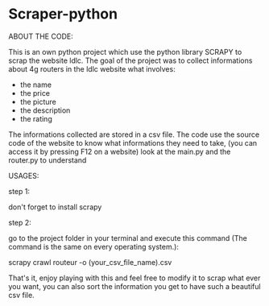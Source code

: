 # Scraper-python

ABOUT THE CODE:

This is an own python project which use the python library SCRAPY to scrap the website ldlc.
The goal of the project was to collect informations about 4g routers in the ldlc website what involves:
- the name 
- the price
- the picture 
- the description
- the rating 

The informations collected are stored in a csv file. The code use the source code of the website to know what informations they need to take, (you can access it by pressing F12 on a website)
look at the main.py and the router.py to understand

USAGES:

step 1:

don't forget to install scrapy

step 2:

go to the project folder in your terminal and execute this command (The command is the same on every operating system.):


scrapy crawl routeur -o  (your_csv_file_name).csv


That's it, enjoy playing with this and feel free to modify it to scrap what ever you want, you can also sort the information you get to have such a beautiful csv file.
